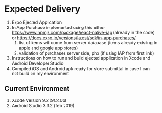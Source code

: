 # Expected Delivery

1. Expo Ejected Application
2. In App Purchase implemented using this either https://www.npmjs.com/package/react-native-iap (already in the code) or https://docs.expo.io/versions/latest/sdk/in-app-purchases/
	1. list of items will come from server database (items already existing in apple and google app stores)
	2. validation of purchases server side, php (if using IAP from first link)
3. Instructions on how to run and build ejected application in Xcode and Android Developer Studio
4. Compiled iOS and Android apk ready for store submittal in case I can not build on my environment



## Current Environment
1. Xcode Version 9.2 (9C40b)
2. Android Studio 3.3.2 (feb 2019)
